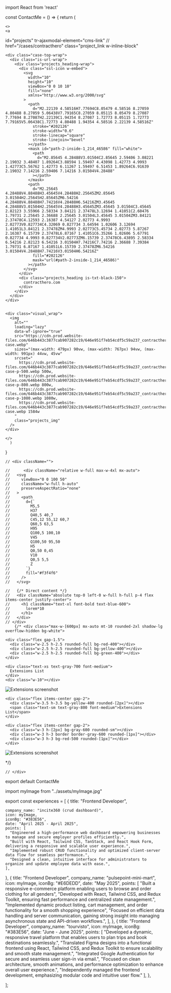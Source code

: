 import React from 'react'

const ContactMe = () => {
return (

    <>
    <a

id="projects"
tr-ajaxmodal-element="cms-link"
// href="/cases/contracthero"
class="project_link w-inline-block"

>

  <div class="projects_content">

    <div class="case-top-wrap">
      <div class="is-url-wrap">
        <div class="projects_heading-wrap">
          <div class="ssl-icon w-embed">
            <svg
              width="10"
              height="10"
              viewBox="0 0 10 10"
              fill="none"
              xmlns="http://www.w3.org/2000/svg"
            >
              <path
                d="M2.22139 4.58516H7.77694C8.05479 4.58516 8.27059 4.80488 8.27059 5.06438V7.79165C8.27059 8.05115 8.05479 8.27087 7.77694 8.27087H2.22139C1.94354 8.27087 1.72773 8.05115 1.72773 7.79165V5.06438C1.72773 4.80488 1.94354 4.58516 2.22139 4.58516Z"
                stroke="#202126"
                stroke-width="0.6"
                stroke-linecap="square"
                stroke-linejoin="bevel"
              ></path>
              <mask id="path-2-inside-1_214_46586" fill="white">
                <path
                  d="M2.85645 4.28488V3.01504C2.85645 2.59406 3.08221 2.19032 3.48407 1.89264C3.88594 1.59497 4.43098 1.42773 4.9993 1.42773C5.56762 1.42773 6.11267 1.59497 6.51453 1.89264C6.91639 2.19032 7.14216 2.59406 7.14216 3.01504V4.28488"
                ></path>
              </mask>
              <path
                d="M2.25645 4.28488V4.88488H3.45645V4.28488H2.25645ZM2.85645 3.01504H2.25645H2.85645ZM6.54216 4.28488V4.88488H7.74216V4.28488H6.54216ZM3.45645 4.28488V3.01504H2.25645V4.28488H3.45645ZM3.45645 3.01504C3.45645 2.82123 3.55966 2.58334 3.84121 2.37478L3.12694 1.41051C2.60476 1.79731 2.25645 2.36688 2.25645 3.01504L3.45645 3.01504ZM3.84121 2.37478C4.12593 2.16387 4.54127 2.02773 4.9993 2.02773V0.827734C4.32069 0.827734 3.64594 1.02606 3.12694 1.41051L3.84121 2.37478ZM4.9993 2.02773C5.45734 2.02773 5.87267 2.16387 6.15739 2.37478L6.87167 1.41051C6.35266 1.02606 5.67791 0.827734 4.9993 0.827734V2.02773ZM6.15739 2.37478C6.43895 2.58334 6.54216 2.82123 6.54216 3.01504H7.74216C7.74216 2.36688 7.39384 1.79731 6.87167 1.41051L6.15739 2.37478ZM6.54216 3.01504V4.28488H7.74216V3.01504H6.54216Z"
                fill="#202126"
                mask="url(#path-2-inside-1_214_46586)"
              ></path>
            </svg>
          </div>
          <div class="projects_heading is-txt-black-150">
            contracthero.com
          </div>
        </div>
      </div>
    </div>


    <div class="visual_wrap">
      <img
        alt=""
        loading="lazy"
        data-wf-ignore="true"
        src="https://cdn.prod.website-files.com/646b443c3877cab907282c19/646e951f7eb54cdf5c59a237_contracthero-case.webp"
        sizes="(max-width: 479px) 90vw, (max-width: 767px) 94vw, (max-width: 991px) 44vw, 45vw"
        srcset="
          https://cdn.prod.website-files.com/646b443c3877cab907282c19/646e951f7eb54cdf5c59a237_contracthero-case-p-500.webp 500w,
          https://cdn.prod.website-files.com/646b443c3877cab907282c19/646e951f7eb54cdf5c59a237_contracthero-case-p-800.webp 800w,
          https://cdn.prod.website-files.com/646b443c3877cab907282c19/646e951f7eb54cdf5c59a237_contracthero-case-p-1080.webp 1080w,
          https://cdn.prod.website-files.com/646b443c3877cab907282c19/646e951f7eb54cdf5c59a237_contracthero-case.webp 1584w
        "
        class="projects_img"
      />
    </div>

  </div>
</a>

    </>
      )

}

    // <div className="">

    //      <div className="relative w-full max-w-4xl mx-auto">
    //   <svg
    //     viewBox="0 0 100 50"
    //     className="w-full h-auto"
    //     preserveAspectRatio="none"
    //   >
    //     <path
    //       d={`
    //         M5,5
    //         H37
    //         Q40,5 40,7
    //         C45,12 55,12 60,7
    //         Q60,5 63,5
    //         H95
    //         Q100,5 100,10
    //         V45
    //         Q100,50 95,50
    //         H5
    //         Q0,50 0,45
    //         V10
    //         Q0,5 5,5
    //         Z
    //       `}
    //       fill="#f3f4f6"
    //     />
    //   </svg>

    //   {/* Direct content */}
    //   <div className="absolute top-0 left-0 w-full h-full p-4 flex items-center justify-center">
    //     <h1 className="text-xl font-bold text-blue-600">
    //       lorem*10
    //     </h1>
    //   </div>
    // </div>
        {/* <div class="max-w-[600px] mx-auto mt-10 rounded-2xl shadow-lg overflow-hidden bg-white">

  <div class="bg-gray-400 h-[36px] flex items-center justify-between px-3">
    
    <div class="flex gap-1.5">
      <div class="w-2.5 h-2.5 rounded-full bg-red-400"></div>
      <div class="w-2.5 h-2.5 rounded-full bg-yellow-400"></div>
      <div class="w-2.5 h-2.5 rounded-full bg-green-400"></div>
    </div>
  
    <div class="text-xs text-gray-700 font-medium">
      Extensions List
    </div>
    <div class="w-10"></div> 
  </div>

<img
    src="/mnt/data/ds.PNG"
    alt="Extensions screenshot"
    class="w-full block"
  />

</div>

<div class="max-w-[800px] mx-auto mt-10 bg-white rounded-xl overflow-hidden shadow-xl border border-gray-300">

  <div class="bg-gray-400 h-[38px] flex items-center justify-between px-4">
   
    <div class="flex items-center gap-2">
      <div class="w-3.5 h-3.5 bg-yellow-400 rounded-[2px]"></div>
      <span class="text-sm text-gray-800 font-medium">Extensions List</span>
    </div>

    <div class="flex items-center gap-2">
      <div class="w-3 h-[2px] bg-gray-600 rounded-sm"></div>
      <div class="w-3 h-3 border border-gray-600 rounded-[1px]"></div>
      <div class="w-3 h-3 bg-red-500 rounded-[1px]"></div>
    </div>

  </div>

<img
    src="/mnt/data/ds.PNG"
    alt="Extensions screenshot"
    class="w-full block"
  />

</div> */}

    // </div>

export default ContactMe

<!-- My full about me -->

<!-- I'm Sulaiman Oyedele, also known as Pulsepoint Tech. I’m a Frontend
Engineer currently in my penultimate year at the Federal University
of Technology, Minna, where I’m pursuing a Bachelor of Technology
degree. I’m passionate about exploring technology and building
solutions that make processes more efficient. My core expertise lies
in JavaScript and TypeScript, and I work extensively with frameworks
such as React.js, Next.js, and Node.js. Beyond development, I have a
strong interest in automation—if something can be done manually,
I’ll always look for a smarter, automated way to achieve it. At the
moment, my primary focus is on frontend technologies, where I aim to
create seamless, user-friendly, and scalable digital experiences. I
believe technology is a powerful tool for solving real-world
challenges, and I’m committed to contributing meaningfully through
my skills and innovations -->

<!-- Old copy of my experience data -->

import myImage from "../assets/myImage.jpg"

export const experiences = [
  {
    title: "Frontend Developer",

    company_name: "incite360 (crud dashboard)",
    icon: myImage,
    iconBg: "#383E56",
    date: "April 2025 - April 2025",
    points: [
      "Engineered a high-performance web dashboard empowering businesses to manage and secure employer profiles efficiently.",
      "Built with React, Tailwind CSS, TanStack, and React Hook Form, delivering a responsive and scalable user experience.",
      "Implemented robust CRUD functionality and optimized client-server data flow for seamless performance.",
      "Designed a clean, intuitive interface for administrators to organize and update employee data with ease.",
    ],
  },
  {
    title: "Frontend Developer",
    company_name: "pulsepoint-mini-mart",
    icon: myImage,
    iconBg: "#E6DEDD",
    date: "May 2025",
    points: [
      "Built a responsive e-commerce platform enabling users to browse and order clothing for all genders",
      "Developed with React, Tailwind CSS, and Redux Toolkit, ensuring fast performance and centralized state management.",
      "Implemented dynamic product listing, cart management, and order functionality for a smooth shopping experience",
      "Focused on efficient data handling and server communication, gaining strong insight into managing asynchronous state and API-driven workflows.",
    ],
  },
  {
    title: "Frontend Developer",
    company_name: "tourvisto",
    icon: myImage,
    iconBg: "#383E56",
    date: "June - June 2025",
    points: [
      "Developed a dynamic, responsive travel platform that enables users to plan trips and book destinations seamlessly.",
      "Translated Figma designs into a functional frontend using React, Tailwind CSS, and Redux Toolkit to ensure scalability and smooth state management.",
      "Integrated Google Authentication for secure and seamless user sign-in via email.",
      "Focused on clean architecture, smooth animations, and performance optimization to enhance overall user experience.",
      "Independently managed the frontend development, emphasizing modular code and intuitive user flow."
    ],
  },
  
];
